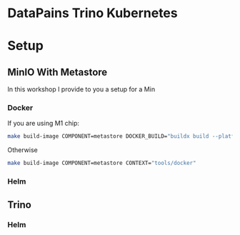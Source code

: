 # DataPains Trino Kubernetes

# Setup

## MinIO With Metastore

In this workshop I provide to you a setup for a Min

### Docker

If you are using M1 chip:

```bash
make build-image COMPONENT=metastore DOCKER_BUILD="buildx build --platform linux/amd64" CONTEXT="tools/docker"
```

Otherwise

```bash
make build-image COMPONENT=metastore CONTEXT="tools/docker"
```

### Helm

## Trino

### Helm

